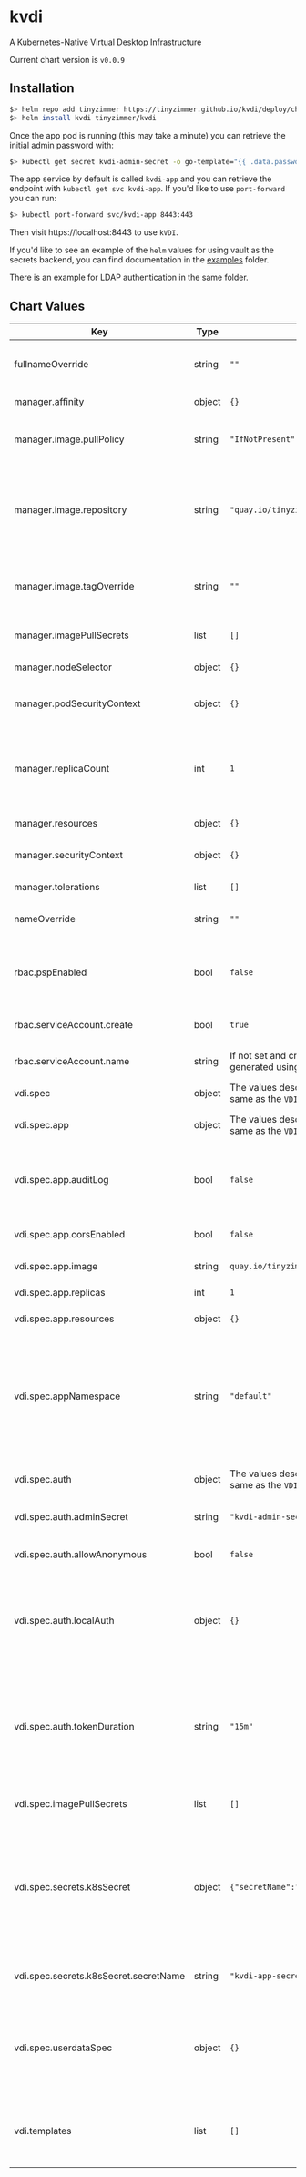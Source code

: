 kvdi
====
A Kubernetes-Native Virtual Desktop Infrastructure

Current chart version is `v0.0.9`



## Installation

```bash
$> helm repo add tinyzimmer https://tinyzimmer.github.io/kvdi/deploy/charts
$> helm install kvdi tinyzimmer/kvdi
```

Once the app pod is running (this may take a minute) you can retrieve the initial admin password with:

```bash
$> kubectl get secret kvdi-admin-secret -o go-template="{{ .data.password }}" | base64 -d && echo
```

The app service by default is called `kvdi-app` and you can retrieve the endpoint with `kubectl get svc kvdi-app`.
If you'd like to use `port-forward` you can run:

```bash
$> kubectl port-forward svc/kvdi-app 8443:443
```

Then visit https://localhost:8443 to use `kVDI`.

If you'd like to see an example of the `helm` values for using vault as the secrets backend,
you can find documentation in the [examples](../../examples/example-vault-helm-values.yaml) folder.

There is an example for LDAP authentication in the same folder.



## Chart Values

| Key | Type | Default | Description |
|-----|------|---------|-------------|
| fullnameOverride | string | `""` | A full name override for resources created by the chart. |
| manager.affinity | object | `{}` | Node affinity for the manager pod. |
| manager.image.pullPolicy | string | `"IfNotPresent"` | The `ImagePullPolicy` to use for the manager pod. |
| manager.image.repository | string | `"quay.io/tinyzimmer/kvdi"` | The repository to pull the manager image from. The tag is assumed to be `manager-<chart_version>`, unless overwritten with `imageOverride`. |
| manager.image.tagOverride | string | `""` | Override the tag for the kVDI manager. Defaults to the chart version in the public repo. |
| manager.imagePullSecrets | list | `[]` | Image pull secrets for the manager pod. |
| manager.nodeSelector | object | `{}` | Node selectors for the manager pod. |
| manager.podSecurityContext | object | `{}` | The `PodSecurityContext` for the manager pod. |
| manager.replicaCount | int | `1` | The number of manager replicas to run. If more than one is set, they will run in active/standby mode. |
| manager.resources | object | `{}` | Resource limits for the manager pod. |
| manager.securityContext | object | `{}` | The container security context for the manager pod. |
| manager.tolerations | list | `[]` | Node tolerations for the manager pod. |
| nameOverride | string | `""` | A name override for resources created by the chart. |
| rbac.pspEnabled | bool | `false` | Specifies whether to create `PodSecurityPolicies` for the manager to use when booting desktops. |
| rbac.serviceAccount.create | bool | `true` | Specifies whether a `ServiceAccount` should be created. |
| rbac.serviceAccount.name | string | If not set and create is true, a name is generated using the fullname template. | The name of the `ServiceAccount` to use. |
| vdi.spec | object | The values described below are the same as the `VDICluster` CRD defaults. | The `VDICluster` spec. |
| vdi.spec.app | object | The values described below are the same as the `VDICluster` CRD defaults. | App level configurations for `kVDI`. |
| vdi.spec.app.auditLog | bool | `false` | Enables a detailed audit log of API events. At the moment, these just get logged to stdout on the app instance. |
| vdi.spec.app.corsEnabled | bool | `false` | Enables CORS headers in API responses. |
| vdi.spec.app.image | string | `quay.io/tinyzimmer/kvdi:app-${VERSION}` | The image to use for app pods. |
| vdi.spec.app.replicas | int | `1` | The number of app replicas to run. |
| vdi.spec.app.resources | object | `{}` | Resource limits for the app pods. |
| vdi.spec.appNamespace | string | `"default"` | The namespace where the `kvdi` app will run. This is different than the chart namespace. The chart lays down the manager and a VDI configuration, and the manager takes care of the rest. |
| vdi.spec.auth | object | The values described below are the same as the `VDICluster` CRD defaults. | Authentication configurations for `kVDI`. |
| vdi.spec.auth.adminSecret | string | `"kvdi-admin-secret"` | The secret to store the generated admin password in. |
| vdi.spec.auth.allowAnonymous | bool | `false` | Allow anonymous users to launch and use desktops. |
| vdi.spec.auth.localAuth | object | `{}` | Use local-auth for the authentication backend. This is currently the only supported auth provider, however more may come in the future. |
| vdi.spec.auth.tokenDuration | string | `"15m"` | The time-to-live for access tokens issued to users.  If using OIDC/Oauth, you probably want to set this to a higher value, since refreshing tokens is currently not supported. |
| vdi.spec.imagePullSecrets | list | `[]` | Image pull secrets to use for app containers. |
| vdi.spec.secrets.k8sSecret | object | `{"secretName":"kvdi-app-secrets"}` | Use the Kubernetes secret storage backend. This is the default if no other configuration is provided. For now, see the API reference for what to use in place of these values if using a different backend. |
| vdi.spec.secrets.k8sSecret.secretName | string | `"kvdi-app-secrets"` | The name of the Kubernetes `Secret`. backing the secret storage. |
| vdi.spec.userdataSpec | object | `{}` | If configured, enables userdata persistence with the given PVC spec. Every user will receive their own PV with the provided configuration. |
| vdi.templates | list | `[]` | Not implemented in the chart yet. This will be a place to preload desktop-templates into the cluster. |
